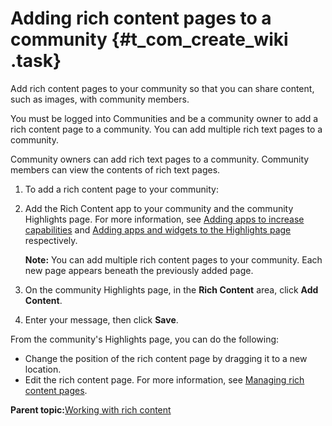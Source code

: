 # Adding rich content pages to a community {#t_com_create_wiki .task}

Add rich content pages to your community so that you can share content, such as images, with community members.

You must be logged into Communities and be a community owner to add a rich content page to a community. You can add multiple rich text pages to a community.

Community owners can add rich text pages to a community. Community members can view the contents of rich text pages.

1.  To add a rich content page to your community:
2.  Add the Rich Content app to your community and the community Highlights page. For more information, see [Adding apps to increase capabilities](c_com_add_widgets.md) and [Adding apps and widgets to the Highlights page](c_com_highlights_widgets.md) respectively.

    **Note:** You can add multiple rich content pages to your community. Each new page appears beneath the previously added page.

3.  On the community Highlights page, in the **Rich Content** area, click **Add Content**.

4.  Enter your message, then click **Save**.


From the community's Highlights page, you can do the following:

-   Change the position of the rich content page by dragging it to a new location.
-   Edit the rich content page. For more information, see [Managing rich content pages](t_com_community_manage_rich_text.md).

**Parent topic:**[Working with rich content](../communities/community_rich_content_frame.md)

